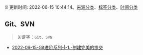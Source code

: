 :alarm_clock: 更新时间: 2022-06-15 10:44:14。[来源分类](../README.md)、[标签分类](../TAGS.md)、[时间分类](../TIMELINE.md)

## Git、SVN


> 关键字：`Git`、`SVN`



- [2022-06-15-Git进阶系列-|-1.-创建完美的提交](https://toutiao.io/k/1k9s8we) 